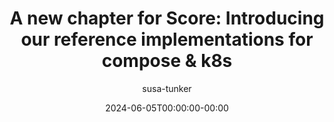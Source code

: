 ---
title: "A new chapter for Score: Introducing our reference implementations for compose & k8s"
date: 2024-06-05T00:00:00-00:00
draft: false
description: "Explore the latest in Score development with our updated reference implementations: score-compose and score-k8s."
image: 66607a75774227e39ebddb7e_A new chapter for Score-p-800.png
author: susa-tunker
---